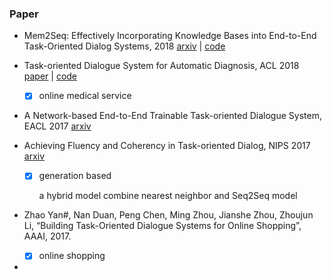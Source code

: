 ### Paper

+ Mem2Seq: Effectively Incorporating Knowledge Bases into End-to-End Task-Oriented Dialog Systems, 2018 [arxiv](https://arxiv.org/abs/1804.08217) | [code](https://github.com/HLTCHKUST/Mem2Seq) 

+ Task-oriented Dialogue System for Automatic Diagnosis, ACL 2018 [paper](http://aclweb.org/anthology/P18-2033) | [code](https://github.com/LiuQL2/MedicalChatbot) 

  - [x] online medical service

+ A Network-based End-to-End Trainable Task-oriented Dialogue System, EACL 2017 [arxiv](https://arxiv.org/abs/1604.04562) 

+ Achieving Fluency and Coherency in Task-oriented Dialog, NIPS 2017 [arxiv](https://arxiv.org/abs/1804.03799v1)

  - [x] generation based

    a hybrid model combine nearest neighbor and Seq2Seq model

+ Zhao Yan#, Nan Duan, Peng Chen, Ming Zhou, Jianshe Zhou, Zhoujun Li, “Building Task-Oriented Dialogue Systems for Online Shopping”, AAAI, 2017.

  - [x] online shopping

+ 

